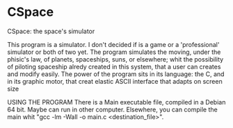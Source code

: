 # CSpace
CSpace: the space's simulator

This program is a simulator. I don't decided if is a game or a 'professional' simulator or both of two yet.
The program simulates the moving, under the phisic's law, of planets, spaceships, suns, or elsewhere;
whit the possibility of piloting spaceship alredy created in this system, that a user can creates and modify easily.
The power of the program sits in its language: the C, and in its graphic motor, that creat elastic ASCII interface that adapts on screen size

USING THE PROGRAM
There is a Main executable file, compiled in a Debian 64 bit. Maybe can run in other computer.
Elsewhere, you can compile the main whit "gcc -lm -Wall -o main.c <destination_file>".

